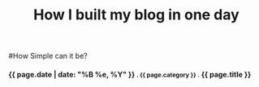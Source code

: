 ﻿---
layout: post
title: How I built my blog in one day
---

#How Simple can it be?
<h4><strong>{{ page.date | date: "%B %e, %Y" }} <small>. {{ page.category }} .</small> {{ page.title }}</strong></h4>